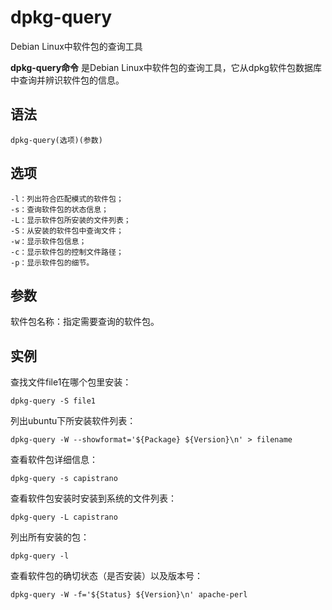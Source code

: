 # dpkg-query

Debian Linux中软件包的查询工具


**dpkg-query命令** 是Debian Linux中软件包的查询工具，它从dpkg软件包数据库中查询并辨识软件包的信息。

##  语法

```
dpkg-query(选项)(参数)
```

##  选项

```
-l：列出符合匹配模式的软件包；
-s：查询软件包的状态信息；
-L：显示软件包所安装的文件列表；
-S：从安装的软件包中查询文件；
-w：显示软件包信息；
-c：显示软件包的控制文件路径；
-p：显示软件包的细节。
```

##  参数

软件包名称：指定需要查询的软件包。

##  实例

查找文件file1在哪个包里安装：

```
dpkg-query -S file1
```

列出ubuntu下所安装软件列表：

```
dpkg-query -W --showformat='${Package} ${Version}\n' > filename
```

查看软件包详细信息：

```
dpkg-query -s capistrano
```

查看软件包安装时安装到系统的文件列表：

```
dpkg-query -L capistrano
```

列出所有安装的包：

```
dpkg-query -l
```

查看软件包的确切状态（是否安装）以及版本号：

```
dpkg-query -W -f='${Status} ${Version}\n' apache-perl
```


